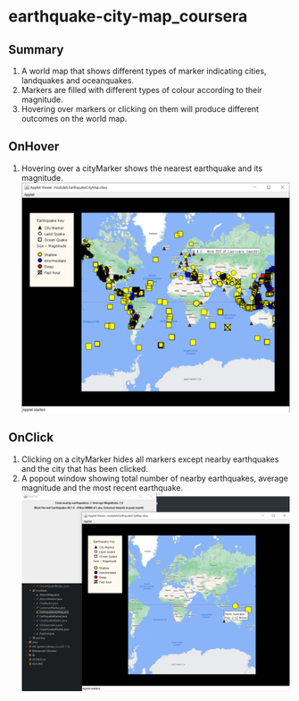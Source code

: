 # earthquake-city-map_coursera
## Summary ##
1. A world map that shows different types of marker indicating cities, landquakes and oceanquakes.
2. Markers are filled with different types of colour according to their magnitude.
3. Hovering over markers or clicking on them will produce different outcomes on the world map.
## OnHover ##
1. Hovering over a cityMarker shows the nearest earthquake and its magnitude.
![onhover](https://github.com/jaspertan18/earthquake-city-map_coursera/blob/main/onhover.PNG)
## OnClick ##
1. Clicking on a cityMarker hides all markers except nearby earthquakes and the city that has been clicked.
2. A popout window showing total number of nearby earthquakes, average magnitude and the most recent earthquake.
![onclick](https://github.com/jaspertan18/earthquake-city-map_coursera/blob/main/onclick.PNG)
